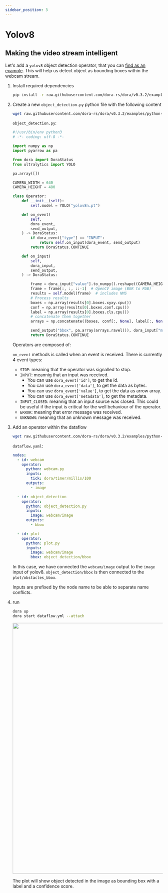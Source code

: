 ```yaml
---
sidebar_position: 3
---
```


# Yolov8

## Making the video stream intelligent

Let's add a `yolov8` object detection operator, that you can [find as an example](raw.githubusercontent.com/dora-rs/dora/v0.3.2/examples/python-operator-dataflow/object_detection.py). This will help us detect object as bounding boxes within the webcam stream.

1. Install required dependencies

   ```bash
   pip install -r raw.githubusercontent.com/dora-rs/dora/v0.3.2/examples/python-operator-dataflow/requirements.txt
   ```

2. Create a new `object_detection.py` python file with the following content

   ```bash
   wget raw.githubusercontent.com/dora-rs/dora/v0.3.2/examples/python-operator-dataflow/object_detection.py
   ```

   `object_detection.py`:

   ```python
   #!/usr/bin/env python3
   # -*- coding: utf-8 -*-

   import numpy as np
   import pyarrow as pa

   from dora import DoraStatus
   from ultralytics import YOLO

   pa.array([])

   CAMERA_WIDTH = 640
   CAMERA_HEIGHT = 480

   class Operator:
       def __init__(self):
           self.model = YOLO("yolov8n.pt")

       def on_event(
           self,
           dora_event,
           send_output,
       ) -> DoraStatus:
           if dora_event["type"] == "INPUT":
               return self.on_input(dora_event, send_output)
           return DoraStatus.CONTINUE

       def on_input(
           self,
           dora_input,
           send_output,
       ) -> DoraStatus:

           frame = dora_input["value"].to_numpy().reshape((CAMERA_HEIGHT, CAMERA_WIDTH, 3))
           frame = frame[:, :, ::-1]  # OpenCV image (BGR to RGB)
           results = self.model(frame)  # includes NMS
           # Process results
           boxes = np.array(results[0].boxes.xyxy.cpu())
           conf = np.array(results[0].boxes.conf.cpu())
           label = np.array(results[0].boxes.cls.cpu())
           # concatenate them together
           arrays = np.concatenate((boxes, conf[:, None], label[:, None]), axis=1)

           send_output("bbox", pa.array(arrays.ravel()), dora_input["metadata"])
           return DoraStatus.CONTINUE
   ```

   Operators are composed of:

   `on_event` methods is called when an event is received.
   There is currently 4 event types:

   - `STOP`: meaning that the operator was signalled to stop.
   - `INPUT`: meannig that an input was received.
     - You can use `dora_event['id']`, to get the id.
     - You can use `dora_event['data']`, to get the data as bytes.
     - You can use `dora_event['value']`, to get the data as arrow array.
     - You can use `dora_event['metadata']`, to get the metadata.
   - `INPUT_CLOSED`: meannig that an input source was closed. This could be useful if the input is critical for the well behaviour of the operator.
   - `ERROR`: meaning that error message was received.
   - `UNKNOWN`: meaning that an unknown message was received.

3. Add an operator within the dataflow

   ```bash
   wget raw.githubusercontent.com/dora-rs/dora/v0.3.2/examples/python-operator-dataflow/dataflow.yaml
   ```

   `dataflow.yaml`:

   ```yaml {10-16,23}
   nodes:
     - id: webcam
       operator:
         python: webcam.py
         inputs:
           tick: dora/timer/millis/100
         outputs:
           - image

     - id: object_detection
       operator:
         python: object_detection.py
         inputs:
           image: webcam/image
         outputs:
           - bbox

     - id: plot
       operator:
         python: plot.py
         inputs:
           image: webcam/image
           bbox: object_detection/bbox
   ```

   In this case, we have connected the `webcam/image` output to the `image` input of yolov8. `object_detection/bbox` is then connected to the `plot/obstacles_bbox`.

   Inputs are prefixed by the node name to be able to separate name conflicts.

4. run

   ```bash
   dora up
   dora start dataflow.yml --attach
   ```

   <p align="center">
       <img src="/img/webcam_yolov5.png" width="800"/>
   </p>

   The plot will show object detected in the image as bounding box with a label and a confidence score.
